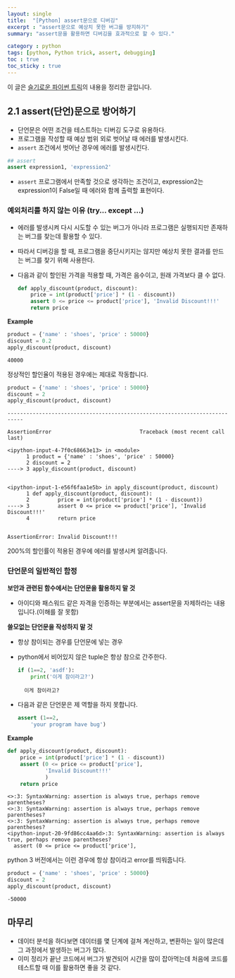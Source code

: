 ```yaml
---
layout: single
title:  "[Python] assert문으로 디버깅"
excerpt : "assert문으로 예상치 못한 버그를 방지하기"
summary: "assert문을 활용하면 디버깅을 효과적으로 할 수 있다."

category : python
tags: [python, Python trick, assert, debugging]
toc : true
toc_sticky : true
---
```

이 글은 [슬기로운 파이썬 트릭](https://www.aladin.co.kr/shop/wproduct.aspx?ItemId=179118176)의 내용을 정리한 글입니다.

## 2.1 assert(단언)문으로 방어하기

- 단언문은 어떤 조건을 테스트하는 디버깅 도구로 유용하다.
- 프로그램을 작성할 때 예상 범위 외로 벗어날 때 에러를 발생시킨다.
- `assert` 조건에서 벗어난 경우에 에러를 발생시킨다.

```python
## assert
assert expression1, 'expression2'
```

- `assert` 프로그램에서 만족할 것으로 생각하는 조건이고, expression2는 expression1이 False일 때 에러와 함께 출력할 표현이다.

### **예외처리를 하지 않는 이유 (try... except ...)**

- 에러를 발생시켜 다시 시도할 수 있는 버그가 아니라 프로그램은 실행되지만 존재하는 버그를 찾는데 활용할 수 있다.
- 따라서 디버깅을 할 때, 프로그램을 중단시키지는 않지만 예상치 못한 결과를 만드는 버그를 찾기 위해 사용한다.
- 다음과 같이 할인된 가격을 적용할 때, 가격은 음수이고, 원래 가격보다 클 수 없다.

    ```python
    def apply_discount(product, discount):
    	price = int(product['price'] * (1 - discount))
    	assert 0 <= price <= product['price'], 'Invalid Discount!!!'
    	return price
    ```

**Example**
```python
product = {'name' : 'shoes', 'price' : 50000}
discount = 0.2
apply_discount(product, discount)

```




    40000

정상적인 할인율이 적용된 경우에는 제대로 작동합니다.
```python
product = {'name' : 'shoes', 'price' : 50000}
discount = 2
apply_discount(product, discount)
```


    ---------------------------------------------------------------------------

    AssertionError                            Traceback (most recent call last)

    <ipython-input-4-7f0c68663e13> in <module>
          1 product = {'name' : 'shoes', 'price' : 50000}
          2 discount = 2
    ----> 3 apply_discount(product, discount)
    

    <ipython-input-1-e56f6faa1e5b> in apply_discount(product, discount)
          1 def apply_discount(product, discount):
          2         price = int(product['price'] * (1 - discount))
    ----> 3         assert 0 <= price <= product['price'], 'Invalid Discount!!!'
          4         return price
    

    AssertionError: Invalid Discount!!!
200%의 할인률이 적용된 경우에 에러를 발생시켜 알려줍니다.


### 단언문의 일반적인 함정

**보안과 관련된 함수에서는 단언문을 활용하지 말 것**
- 아이디와 패스워드 같은 자격을 인증하는 부분에서는 assert문을 자제하라는 내용입니다.(이해를 잘 못함)

**쓸모없는 단언문을 작성하지 말 것**

- 항상 참이되는 경우를 단언문에 넣는 경우
- python에서 비어있지 않은 tuple은 항상 참으로 간주한다.

    ```python
    if (1==2, 'asdf'):
        print('이게 참이라고?')
    ```

        이게 참이라고?

- 다음과 같은 단언문은 제 역할을 하지 못합니다.

    ```python
    assert (1==2,
        'your program have bug')
    ```

**Example**
```python
def apply_discount(product, discount):
	price = int(product['price'] * (1 - discount))
	assert (0 <= price <= product['price'],
            'Invalid Discount!!!'
            )
	return price
```

    <>:3: SyntaxWarning: assertion is always true, perhaps remove parentheses?
    <>:3: SyntaxWarning: assertion is always true, perhaps remove parentheses?
    <>:3: SyntaxWarning: assertion is always true, perhaps remove parentheses?
    <ipython-input-20-9fd86cc4aa6d>:3: SyntaxWarning: assertion is always true, perhaps remove parentheses?
      assert (0 <= price <= product['price'],
    

python 3 버전에서는 이런 경우에 항상 참이라고 error를 띄워줍니다.


```python
product = {'name' : 'shoes', 'price' : 50000}
discount = 2
apply_discount(product, discount)
```




    -50000

## 마무리
- 데이터 분석을 하다보면 데이터를 몇 단계에 걸쳐 계산하고, 변환하는 일이 많은데 그 과정에서 발생하는 버그가 많다.
- 이미 정리가 끝난 코드에서 버그가 발견되어 시간을 많이 잡아먹는데 처음에 코드를 테스트할 때 이를 활용하면 좋을 것 같다.